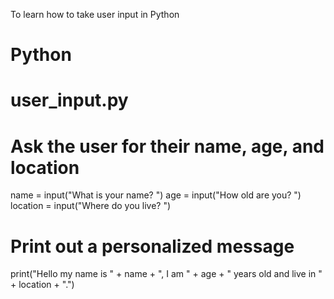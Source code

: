 To learn how to take user input in Python
# Python

# user_input.py

# Ask the user for their name, age, and location
name = input("What is your name? ")
age = input("How old are you? ")
location = input("Where do you live? ")

# Print out a personalized message
print("Hello my name is " + name + ", I am " + age + " years old and live in " + location + ".")
